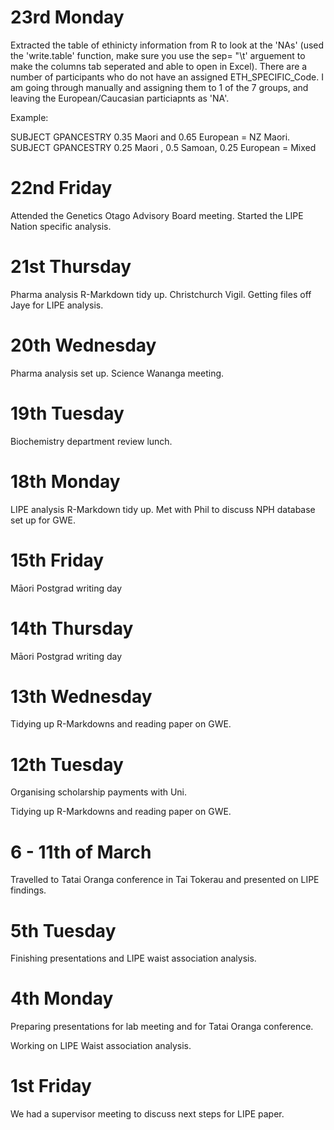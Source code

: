  
 # 23rd Monday 
 
Extracted the table of ethinicty information from R to look at the 'NAs' (used the 'write.table' function, make sure you use the sep= "\t' arguement to make the columns tab seperated and able to open in Excel).  There are a number of participants who do not have an assigned ETH_SPECIFIC_Code. I am going through manually and assigning them to 1 of the 7 groups, and leaving the European/Caucasian particiapnts as 'NA'.  
 
 Example:  
 
 SUBJECT GPANCESTRY 0.35 Maori and 0.65 European = NZ Maori. 
 SUBJECT GPANCESTRY 0.25 Maori , 0.5 Samoan, 0.25 European = Mixed 
 
 # 22nd Friday 
 
 Attended the Genetics Otago Advisory Board meeting.  Started the LIPE Nation specific analysis.  
 
 # 21st Thursday 
 
 Pharma analysis R-Markdown tidy up.  Christchurch Vigil.  Getting files off Jaye for LIPE analysis. 
 
 # 20th Wednesday 
 
 Pharma analysis set up.  Science Wananga meeting. 
 
 # 19th Tuesday 
 
 Biochemistry department review lunch.  
 
 # 18th Monday 
 
 LIPE analysis R-Markdown tidy up.  Met with Phil to discuss NPH database set up for GWE.  
 
 # 15th Friday  
 
 Māori Postgrad writing day 
 
 # 14th Thursday 
 
 Māori Postgrad writing day 
 
 # 13th Wednesday 
 
 Tidying up R-Markdowns and reading paper on GWE. 
  
 # 12th Tuesday 
 
 Organising scholarship payments with Uni. 
 
 Tidying up R-Markdowns and reading paper on GWE. 
 
 # 6 - 11th of March 
 
 Travelled to Tatai Oranga conference in Tai Tokerau and presented on LIPE findings.  
 
 # 5th Tuesday 
 
 Finishing presentations and LIPE waist association analysis. 
 
 # 4th Monday 
 
 Preparing presentations for lab meeting and for Tatai Oranga conference. 
 
 Working on LIPE Waist association analysis. 
 
 # 1st Friday 
 
 We had a supervisor meeting to discuss next steps for LIPE paper.  
